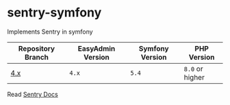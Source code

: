 # sentry-symfony
Implements Sentry in symfony

| Repository Branch | EasyAdmin Version | Symfony Version | PHP Version     |
|-------------------|-------------------|-----------------|-----------------|
| [4.x][1]          | `4.x`             | `5.4`           | `8.0` or higher | 


Read [Sentry Docs][2]

[1]: https://github.com/habibun/sentry-symfony/tree/4.x
[2]: https://docs.sentry.io/platforms/php/guides/symfony/
